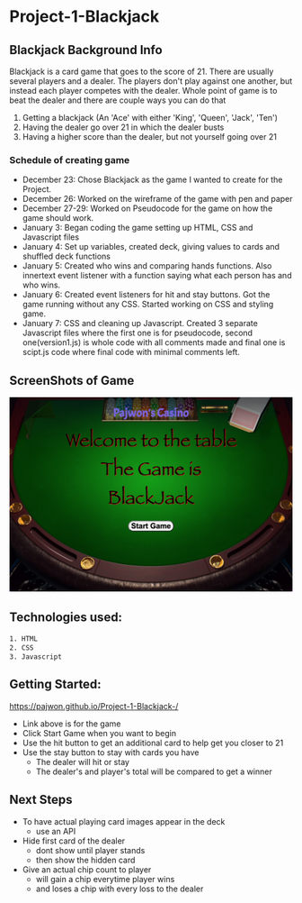# Project-1-Blackjack

## Blackjack Background Info
Blackjack is a card game that goes to the score of 21. There are usually several 
players and a dealer. The players don't play against one another, but instead each
player competes with the dealer. Whole point of game is to beat the dealer and there
are couple ways you can do that
1. Getting a blackjack (An 'Ace' with either 'King', 'Queen', 'Jack', 'Ten')
2. Having the dealer go over 21 in which the dealer busts
3. Having a higher score than the dealer, but not yourself going over 21

### Schedule of creating game 
- December 23: Chose Blackjack as the game I wanted to create for the Project.
- December 26: Worked on the wireframe of the game with pen and paper
- December 27-29: Worked on Pseudocode for the game on how the game should work.
- January 3: Began coding the game setting up HTML, CSS and Javascript files
- January 4: Set up variables, created deck, giving values to cards and shuffled deck 
  functions 
- January 5: Created who wins and comparing hands functions. Also innertext event 
  listener with a function saying what each person has and who wins.
- January 6: Created event listeners for hit and stay buttons. Got the game running 
  without any CSS. Started working on CSS and styling game. 
- January 7: CSS and cleaning up Javascript. Created 3 separate Javascript files 
  where the first one is for pseudocode, second one(version1.js) is whole code with all comments made and final one is scipt.js code where final code with minimal comments left.

## ScreenShots of Game

![](./images/blackjack.png)




## Technologies used:
    1. HTML
    2. CSS
    3. Javascript

## Getting Started:
https://pajwon.github.io/Project-1-Blackjack-/

- Link above is for the game 
- Click Start Game when you want to begin 
- Use the hit button to get an additional card to help get you closer to 21
- Use the stay button to stay with cards you have 
    - The dealer will hit or stay
    - The dealer's and player's total will be compared to get a winner

## Next Steps 
- To have actual playing card images appear in the deck 
    - use an API 
- Hide first card of the dealer     
    - dont show until player stands
    - then show the hidden card 
- Give an actual chip count to player 
    - will gain a chip everytime player wins 
    - and loses a chip with every loss to the dealer